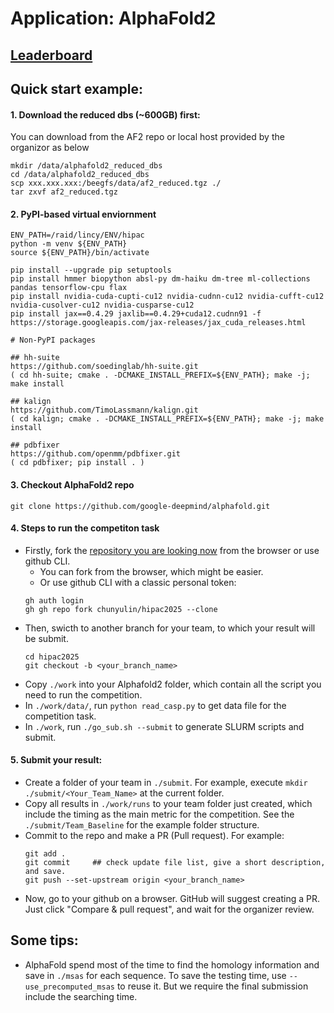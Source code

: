 # Application: AlphaFold2

## [Leaderboard](../leaderboard_af2.md)

## Quick start example:

#### 1. Download the reduced dbs (~600GB) first:
You can download from the AF2 repo or local host provided by the organizor as below
```
mkdir /data/alphafold2_reduced_dbs
cd /data/alphafold2_reduced_dbs
scp xxx.xxx.xxx:/beegfs/data/af2_reduced.tgz ./
tar zxvf af2_reduced.tgz
```

#### 2. PyPI-based virtual enviornment
```
ENV_PATH=/raid/lincy/ENV/hipac
python -m venv ${ENV_PATH}
source ${ENV_PATH}/bin/activate

pip install --upgrade pip setuptools
pip install hmmer biopython absl-py dm-haiku dm-tree ml-collections pandas tensorflow-cpu flax
pip install nvidia-cuda-cupti-cu12 nvidia-cudnn-cu12 nvidia-cufft-cu12 nvidia-cusolver-cu12 nvidia-cusparse-cu12
pip install jax==0.4.29 jaxlib==0.4.29+cuda12.cudnn91 -f https://storage.googleapis.com/jax-releases/jax_cuda_releases.html

# Non-PyPI packages

## hh-suite
https://github.com/soedinglab/hh-suite.git
( cd hh-suite; cmake . -DCMAKE_INSTALL_PREFIX=${ENV_PATH}; make -j; make install

## kalign
https://github.com/TimoLassmann/kalign.git
( cd kalign; cmake . -DCMAKE_INSTALL_PREFIX=${ENV_PATH}; make -j; make install

## pdbfixer
https://github.com/openmm/pdbfixer.git
( cd pdbfixer; pip install . )
```

#### 3. Checkout AlphaFold2 repo
```
git clone https://github.com/google-deepmind/alphafold.git
```

#### 4. Steps to run the competiton task
- Firstly, fork the [repository you are looking now](https://github.com/chunyulin/hipac2025.git) from the browser or use github CLI.
    - You can fork from the browser, which might be easier.
    - Or use github CLI with a classic personal token:
    ```
    gh auth login
    gh gh repo fork chunyulin/hipac2025 --clone
    ```
- Then, swicth to another branch for your team, to which your result will be submit.
    ```
    cd hipac2025
    git checkout -b <your_branch_name>
    ```
- Copy `./work` into your Alphafold2 folder, which contain all the script you need to run the competition.
- In `./work/data/`, run `python read_casp.py` to get data file for the competition task.
- In `./work`, run `./go_sub.sh --submit` to generate SLURM scripts and submit.

#### 5. Submit your result:
- Create a folder of your team in `./submit`. For example, execute `mkdir ./submit/<Your_Team_Name>` at the current folder.
- Copy all results in `./work/runs` to your team folder just created, which include the timing as the main metric for the competition. See the `./submit/Team_Baseline` for the example folder structure.
- Commit to the repo and make a PR (Pull request). For example:
    ```
    git add .
    git commit     ## check update file list, give a short description, and save.
    git push --set-upstream origin <your_branch_name>
    ```
- Now, go to your github on a browser. GitHub will suggest creating a PR. Just click "Compare & pull request", and wait for the organizer review.

## Some tips:
- AlphaFold spend most of the time to find the homology information and save in `./msas` for each sequence. To save the testing time, use `--use_precomputed_msas` to reuse it. But we require the final submission include the searching time.
